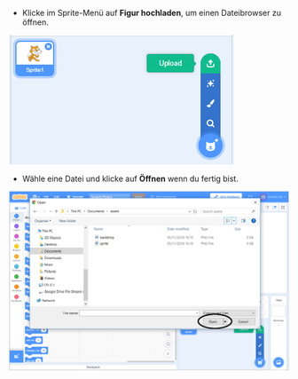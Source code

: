 - Klicke im Sprite-Menü auf **Figur hochladen**, um einen Dateibrowser zu öffnen.

![Figur aus einer Datei](images/sprite-from-file.png)

- Wähle eine Datei und klicke auf **Öffnen** wenn du fertig bist.

![Wähle das Sprite-Fenster](images/choose-sprite-annotated.png)